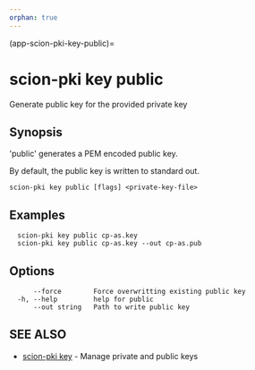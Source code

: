 ```yaml
---
orphan: true
---
```


(app-scion-pki-key-public)=

# scion-pki key public

Generate public key for the provided private key
## Synopsis

'public' generates a PEM encoded public key.

By default, the public key is written to standard out.


```
scion-pki key public [flags] <private-key-file>
```
## Examples

```
  scion-pki key public cp-as.key
  scion-pki key public cp-as.key --out cp-as.pub
```
## Options

```
      --force        Force overwritting existing public key
  -h, --help         help for public
      --out string   Path to write public key
```
## SEE ALSO

* [scion-pki key](scion-pki_key.md)	 - Manage private and public keys

